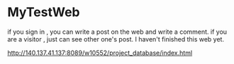 # MyTestWeb
if you sign in , you can write a post on the web and write a comment.
if you are a visitor , just can see other one's post.
I haven't finished this web yet.


http://140.137.41.137:8089/w10552/project_database/index.html
